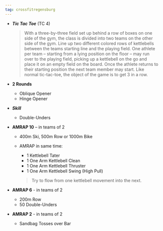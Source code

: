```yaml
---
tag: crossfitregensburg
---
```


- **_Tic Tac Toe_** (TC 4)

  > With a three-by-three field set up behind a row of boxes on one side of the gym, the class is divided into two teams on the other side of the gym. Line up two different colored rows of kettlebells between the teams starting line and the playing field. One athlete per team – starting from a lying position on the floor – may run over to the playing field, picking up a kettlebell on the go and place it on an empty field on the board. Once the athlete returns to their starting position the next team member may start. Like normal tic-tac-toe, the object of the game is to get 3 in a row.

- **2 Rounds**

  - Oblique Opener
  - Hinge Opener

- **_Skill_**

  - Double-Unders

- **AMRAP 10** – in teams of 2

  - 400m Ski, 500m Row or 1000m Bike
  - AMRAP in same time:

    - 1 Kettlebell Tater
    - 1 One Arm Kettlebell Clean
    - 1 One Arm Kettlebell Thruster
    - 1 One Arm Kettlebell Swing (High Pull)

    > Try to flow from one kettlebell movement into the next.

- **AMRAP 6** - in teams of 2

  - 200m Row
  - 50 Double-Unders

- **AMRAP 2** - in teams of 2

  - Sandbag Tosses over Bar
